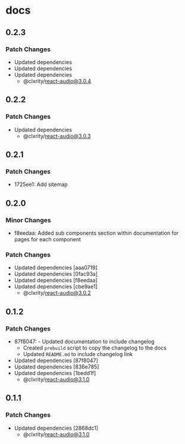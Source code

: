 # docs

## 0.2.3

### Patch Changes

- Updated dependencies
- Updated dependencies
- Updated dependencies
  - @clxrity/react-audio@3.0.4

## 0.2.2

### Patch Changes

- Updated dependencies
  - @clxrity/react-audio@3.0.3

## 0.2.1

### Patch Changes

- 1725ee1: Add sitemap

## 0.2.0

### Minor Changes

- f8eedaa: Added sub components section within documentation for pages for each component

### Patch Changes

- Updated dependencies [aaa0719]
- Updated dependencies [0fac93a]
- Updated dependencies [f8eedaa]
- Updated dependencies [cbe9ae1]
  - @clxrity/react-audio@3.0.2

## 0.1.2

### Patch Changes

- 87f8047: - Updated documentation to include changelog
  - Created `prebuild` script to copy the changelog to the docs
  - Updated `README.md` to include changelog link
- Updated dependencies [87f8047]
- Updated dependencies [836e785]
- Updated dependencies [1bedd1f]
  - @clxrity/react-audio@3.1.0

## 0.1.1

### Patch Changes

- Updated dependencies [2868dc1]
  - @clxrity/react-audio@3.1.0
